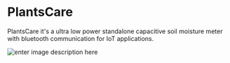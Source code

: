 
# PlantsCare
PlantsCare it's a ultra low power standalone capacitive soil moisture meter with bluetooth communication for IoT applications.


![enter image description here](https://lh3.googleusercontent.com/LOmEP2mD7XflodYFwUT_aUZFbs0wenZHi7PlDKWfz_rnjyP-PZkNOjf1A05D3ZemAHy8RlI7vVou8g=s400 "PCB Preview")
